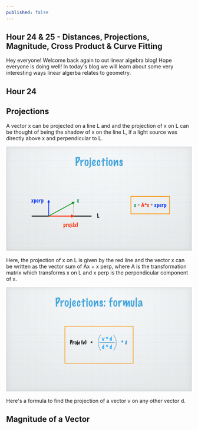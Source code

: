 ```yaml
---
published: false
---
```

## Hour 24 & 25 - Distances, Projections, Magnitude, Cross Product & Curve Fitting

Hey everyone! Welcome back again to out linear algebra blog! Hope everyone is doing well! In today's blog we will learn about some very interesting ways linear algerba relates to geometry.

## Hour 24 

## Projections

A vector x can be projected on a line L and and the projection of x on L can be thought of being the shadow of x on the line L, if a light source was directly above x and perpendicular to L.

![alt text](https://github.com/nilu-24/nilu-24.github.io/blob/master/_posts/HOUR%2024-2.jpg?raw=true)

Here, the projection of x on L is given by the red line and the vector x can be written as the vector sum of Ax + x perp, where A is the transformation matrix which transforms x on L and x perp is the perpendicular component of x.

![alt text](https://github.com/nilu-24/nilu-24.github.io/blob/master/_posts/HOUR%2024-3.jpg?raw=true)

Here's a formula to find the projection of a vector v on any other vector d.

## Magnitude of a Vector

